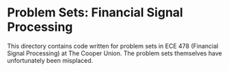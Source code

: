 # Problem Sets: Financial Signal Processing

This directory contains code written for problem sets in ECE 478 (Financial
Signal Processing) at The Cooper Union. The problem sets themselves have
unfortunately been misplaced.
